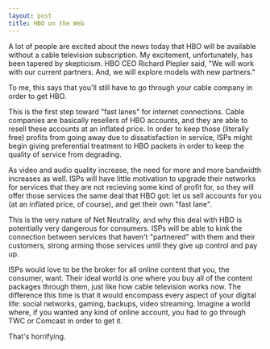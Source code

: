 ```yaml
---
layout: post
title: HBO on the Web
---
```


A lot of people are excited about the news today that HBO will be available without a cable television subscription. My excitement, unfortunately, has been tapered by skepticism. HBO CEO Richard Plepler said, "We will work with our current partners.  And, we will explore models with new partners." 

To me, this says that you'll still have to go through your cable company in order to get HBO.

This is the first step toward "fast lanes" for internet connections. Cable companies are basically resellers of HBO accounts, and they are able to resell these accounts at an inflated price. In order to keep those (literally free) profits from going away due to dissatisfaction in service, ISPs might begin giving preferential treatment to HBO packets in order to keep the quality of service from degrading.

As video and audio quality increase, the need for more and more bandwidth increases as well. ISPs will have little motivation to upgrade their networks for services that they are not recieving some kind of profit for, so they will offer those services the same deal that HBO got: let us sell accounts for you (at an inflated price, of course), and get their own "fast lane".

This is the very nature of Net Neutrality, and why this deal with HBO is potentially very dangerous for consumers. ISPs will be able to kink the connection between services that haven't "partnered" with them and their customers, strong arming those services until they give up control and pay up.

ISPs would love to be the broker for all online content that you, the consumer, want. Their ideal world is one where you buy all of the content packages through them, just like how cable television works now. The difference this time is that it would encompass every aspect of your digital life: social networks, gaming, backups, video streaming. Imagine a world where, if you wanted any kind of online account, you had to go through TWC or Comcast in order to get it.

That's horrifying.
